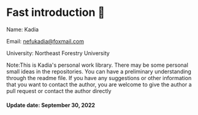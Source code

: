 # Fast introduction 👋

Name: Kadia

Email: nefukadia@foxmail.com

University: Northeast Forestry University



Note:This is Kadia's personal work library. There may be some personal small ideas in the repositories. You can have a preliminary understanding through the readme file. If you have any suggestions or other information that you want to contact the author, you are welcome to give the author a pull request or contact the author directly

#### Update date: September 30, 2022 

